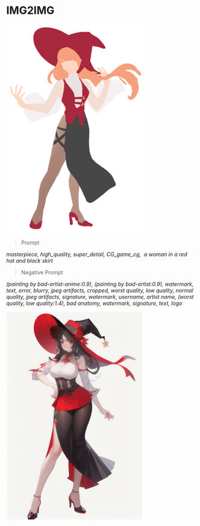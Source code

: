 # IMG2IMG




![image](https://raw.githubusercontent.com/qwg12/AI_Project_2025_01/2c3f20473db6092ef32baa70890d05277654f22f/Img2img/RedHat.png)

>Prompt

*masterpiece, high_quality, super_detail, CG_game_cg,  a woman in a red hat and black skirt*

>Negative Prompt

*(painting by bad-artist-anime:0.9), (painting by bad-artist:0.9), watermark, text, error, blurry, jpeg artifacts, cropped, worst quality, low quality, normal quality, jpeg artifacts, signature, watermark, username, artist name, (worst quality, low quality:1.4), bad anatomy, watermark, signature, text, logo*

![image](https://raw.githubusercontent.com/qwg12/AI_Project_2025_01/2c3f20473db6092ef32baa70890d05277654f22f/Img2img/00003-2864333766.png)